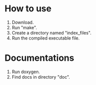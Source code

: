 How to use
==========
1. Download.
2. Run "make".
3. Create a directory named "index_files".
4. Run the compiled executable file.

Documentations
==============
1. Run doxygen.
2. Find docs in directory "doc".


